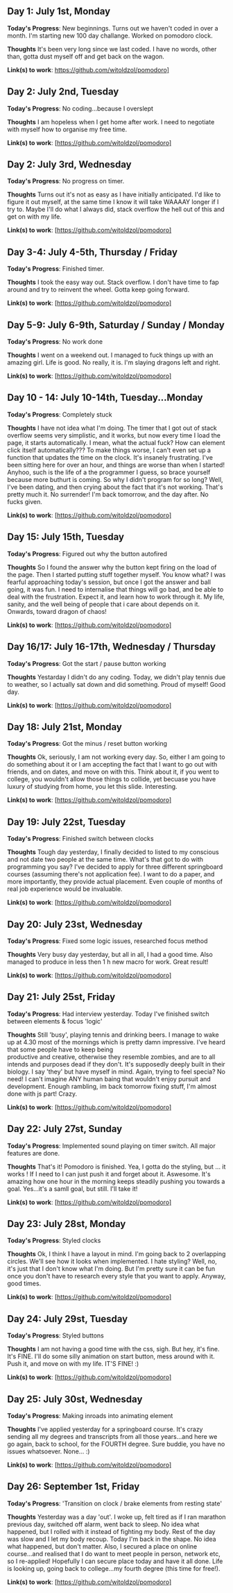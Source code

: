 ## Day 1: July 1st, Monday

**Today's Progress**: New beginnings. Turns out we haven't coded in over a month. I'm starting new 100 day challange. Worked on pomodoro clock. 

**Thoughts**  It's been very long since we last coded. I have no words, other than, gotta dust myself off and get back on the wagon.

**Link(s) to work**: https://github.com/witoldzol/pomodoro]

## Day 2: July 2nd, Tuesday

**Today's Progress**: No coding...because I overslept

**Thoughts**  I am hopeless when I get home after work. I need to negotiate with myself how to organise my free time.

**Link(s) to work**: [https://github.com/witoldzol/pomodoro]

## Day 2: July 3rd, Wednesday

**Today's Progress**: No progress on timer. 

**Thoughts** Turns out it's not as easy as I have initially anticipated. I'd like to figure it out myself, at the same time I know it will take WAAAAY longer if I try to. 
Maybe I'll do what I always did, stack overflow the hell out of this and get on with my life.

**Link(s) to work**: [https://github.com/witoldzol/pomodoro]

## Day 3-4: July 4-5th, Thursday / Friday

**Today's Progress**: Finished timer. 

**Thoughts** I took the easy way out. Stack overflow. I don't have time to fap around and try to reinvent the wheel. Gotta keep going forward. 

**Link(s) to work**: [https://github.com/witoldzol/pomodoro]

## Day 5-9: July 6-9th, Saturday / Sunday / Monday

**Today's Progress**: No work done 

**Thoughts** I went on a weekend out. I managed to fuck things up with an amazing girl. Life is good. No really, it is. I'm slaying dragons left and right. 

**Link(s) to work**: [https://github.com/witoldzol/pomodoro]

## Day 10 - 14: July 10-14th, Tuesday...Monday

**Today's Progress**: Completely stuck

**Thoughts** I have not idea what I'm doing. The timer that I got out of stack overflow seems very simplistic, and it works, but now every time I load the page, it starts automatically.
I mean, what the actual fuck? How can element click itself automatically??? To make things worse, I can't even set up a function that updates the time on the clock. It's insanely frustrating.
I've been sitting here for over an hour, and things are worse than when I started! Anyhoo, such is the life of a the programmer I guess, so brace yourself because more buthurt is coming. 
So why I didn't program for so long? Well, I've been dating, and then crying about the fact that it's not working. That's pretty much it. No surrender! I'm back tomorrow, and the day after.
No fucks given.

**Link(s) to work**: [https://github.com/witoldzol/pomodoro]

## Day 15: July 15th, Tuesday

**Today's Progress**: Figured out why the button autofired

**Thoughts** So I found the answer why the button kept firing on the load of the page. Then I started putting stuff together myself. You know what? I was fearful approaching today's session, but once I got the answer and ball going, it was fun. I need to internalise that things will go bad, and be able to deal with the frustration. Expect it, and learn how to work through it. My life, sanity, and the well being of people that i care about depends on it. Onwards, toward dragon of chaos!


**Link(s) to work**: [https://github.com/witoldzol/pomodoro]

## Day 16/17: July 16-17th, Wednesday / Thursday

**Today's Progress**: Got the start / pause button working

**Thoughts** Yestarday I didn't do any coding. Today, we didn't play tennis due to weather, so I actually sat down and did something. Proud of myself! Good day.


**Link(s) to work**: [https://github.com/witoldzol/pomodoro]

## Day 18: July 21st, Monday

**Today's Progress**: Got the minus / reset button working

**Thoughts** Ok, seriously, I am not working every day. So, either I am going to do something about it or I am accepting the fact that I want to go out with friends, and on dates, and move on with this. Think about it, if you went to college, you wouldn't allow those things to collide, yet becuase you have luxury of studying from home, you let this slide. Interesting.


**Link(s) to work**: [https://github.com/witoldzol/pomodoro]

## Day 19: July 22st, Tuesday

**Today's Progress**: Finished switch between clocks

**Thoughts** Tough day yesterday, I finally decided to listed to my conscious and not date two people at the same time. What's that got to do with programming you say? I've decided to apply for three different springboard courses (assuming there's not application fee). I want to do a paper, and more importantly, they provide actual placement. Even couple of months of real job experience would be invaluable. 


**Link(s) to work**: [https://github.com/witoldzol/pomodoro]

## Day 20: July 23st, Wednesday

**Today's Progress**: Fixed some logic issues, researched focus method

**Thoughts** Very busy day yesterday, but all in all, I had a good time. Also managed to produce in less then 1 h new macro for work. Great result!


**Link(s) to work**: [https://github.com/witoldzol/pomodoro]

## Day 21: July 25st, Friday

**Today's Progress**: Had interview yesterday. Today I've finished switch between elements & focus 'logic'

**Thoughts** Still 'busy', playing tennis and drinking beers. I manage to wake up at 4.30 most of the mornings which is pretty damn impressive. I've heard that some people have to keep being\
productive and creative, otherwise they resemble zombies, and are to all intends and purposes dead if they don't. It's supposedly deeply built in their biology. I say 'they' but have myself in mind. Again, trying to feel specia? No need! I can't imagine ANY human baing that wouldn't enjoy pursuit and development. Enough rambling, im back tomorrow fixing stuff, I'm almost done with js part! Crazy.


**Link(s) to work**: [https://github.com/witoldzol/pomodoro]

## Day 22: July 27st, Sunday

**Today's Progress**: Implemented sound playing on timer switch. All major features are done.

**Thoughts** That's it! Pomodoro is finished. Yea, I gotta do the styling, but ... it works ! If I need to I can just push it and forget about it. Aswesome. It's amazing how one hour in the morning keeps steadily pushing you towards a goal. Yes...it's a samll goal, but still. I'll take it!


**Link(s) to work**: [https://github.com/witoldzol/pomodoro]


## Day 23: July 28st, Monday

**Today's Progress**: Styled clocks

**Thoughts** Ok, I think I have a layout in mind. I'm going back to 2 overlapping circles. We'll see how it looks when implemented. I hate styling? Well, no, it's just that I don't know what I'm doing. But I'm pretty sure it can be fun once you don't have to research every style that you want to apply. Anyway, good times. 


**Link(s) to work**: [https://github.com/witoldzol/pomodoro]



## Day 24: July 29st, Tuesday

**Today's Progress**: Styled buttons

**Thoughts** I am not having a good time with the css, sigh. But hey, it's fine. It's FINE. I'll do some silly animation on start button, mess around with it. Push it, and move on with my life. IT'S FINE! :)


**Link(s) to work**: [https://github.com/witoldzol/pomodoro]

## Day 25: July 30st, Wednesday

**Today's Progress**: Making inroads into animating element

**Thoughts** I've applied yesterday for a springboard course. It's crazy sending all my degrees and transcripts from all those years...and here we go again, back to school, for the FOURTH degree. Sure buddie, you have no issues whatsoever. None... :)


**Link(s) to work**: [https://github.com/witoldzol/pomodoro]

## Day 26: September 1st, Friday

**Today's Progress**: 'Transition on clock / brake elements from resting state'

**Thoughts** Yesterday was a day 'out'. I woke up, felt tired as if I ran marathon previous day, switched off alarm, went back to sleep. No idea what happened, but I rolled with it instead of fighting my body. Rest of the day was slow and I let my body recoup. Today I'm back in the shape. No idea what happened, but don't matter. Also, I secured a place on online course...and realised that I do want to meet people in person, network etc, so I re-applied! Hopefully I can secure place today and have it all done. Life is looking up, going back to college...my fourth degree (this time for free!).


**Link(s) to work**: [https://github.com/witoldzol/pomodoro]
